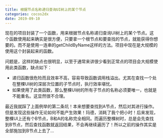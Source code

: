 ```yaml
---
title: 根据节点名称递归查询UI树上的某个节点
categories: cocos2dx
date: 2019-09-10
---
```


现在的项目封装了一个函数，用来根据节点名称递归查询UI树上的某个节点。这个函数使用起来确实是很方便，只要拿一个根节点和要查找的节点，就能获得你想要的。而不是使用一连串的getChildByName这样的方法。项目中现在是大规模的使用这个封装起来的函数。

问题是，这样的缺点也很明显，以至于通常来讲很少看到正常点的项目会大规模使用此类函数，缺点如下：
* 递归函数很危险而且效率不高，容易导致函数调用栈溢出。尤其在查找一个处在整棵UI树的深层次位置的子节点时，执行效率堪忧。
* 如果使用了此类函数，那么整棵UI树的所有子节点的名称必须要唯一，也就是不能重名。这显然很不合理。

最近我就踩了上面例举的第二条坑！本来想要查找到A节点，然后对其进行操作。但是发现这些操作无论如何不能产生效果！玛德，消耗了我个把小时！后来发现，整棵UI上还有个B节点，B和A的名称完全相同。而遍历整棵树时，总是会先查找到B节点，然后查找函数就返回结果，不会再继续遍历了！所以之前的操作其实是全部施加到B节点上去了...



